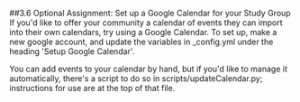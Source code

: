 ##3.6 Optional Assignment: Set up a Google Calendar for your Study Group
If you'd like to offer your community a calendar of events they can import into their own calendars, try using a Google Calendar. To set up, make a new google account, and update the variables in _config.yml under the heading 'Setup Google Calendar'.

You can add events to your calendar by hand, but if you'd like to manage it automatically, there's a script to do so in scripts/updateCalendar.py; instructions for use are at the top of that file.
